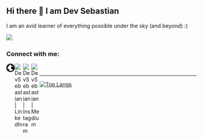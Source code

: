 ## Hi there 👋 I am Dev Sebastian
I am an avid learner of everything possible under the sky (and beyond) :)

<img src="https://github-readme-stats.vercel.app/api?username=DevSebastian&&show_icons=true">

### Connect with me:
[<img align="left" alt="DevSebastian" width="22px" src="https://raw.githubusercontent.com/iconic/open-iconic/master/svg/globe.svg" />][website]
[<img align="left" alt="DevSebastian | LinkedIn" width="22px" src="https://github.com/shalinguyen/socialicious/blob/master/svg/icon_linkedin-sign.svg" />][linkedin]
[<img align="left" alt="DevSebastian | Instagram" width="22px" src="https://github.com/shalinguyen/socialicious/blob/master/svg/icon_instagram-sign.svg" />][instagram]
[<img align="left" alt="DevSebastian | Medium" width="22px" src="https://github.com/shalinguyen/socialicious/blob/master/svg/icon_medium-sign.svg" />][medium]
<br />

---
[![Top Langs](https://github-readme-stats.vercel.app/api/top-langs/?username=devsebastian&layout=compact)](https://github.com/anuraghazra/github-readme-stats)


[website]: https://www.devsebastian.netlify.com/
[twitter]: https://twitter.com/idevsebastian
[instagram]: https://www.instagram.com/devsebastian
[linkedin]: https://www.linkedin.com/in/devsebastian
[medium]: https://medium.com/@devsebastian
